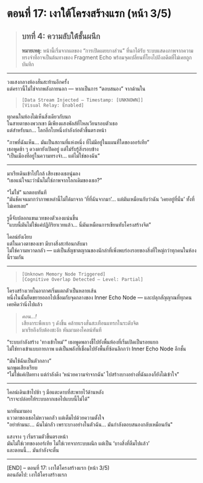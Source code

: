 # ตอนที่ 17: เงาใต้โครงสร้างแรก (หน้า 3/5)  
> ## บทที่ 4: ความลับใต้ชั้นผนึก  
> **หมายเหตุ:** หน้านี้เริ่มจากผลของ “การเปิดเผยบางส่วน” ที่นกได้รับ ระบบแสดงภาพจากความทรงจำที่อาจเป็นต้นทางของ Fragment Echo พร้อมจุดเปลี่ยนที่โยงไปถึงอดีตที่ไม่เคยถูกบันทึก

---

วงแสงกลางห้องสั่นสะท้านอีกครั้ง  
แต่คราวนี้ไม่ใช่จากพลังภายนอก — หากเป็นการ “ตอบสนอง” จากด้านใน

> `[Data Stream Injected — Timestamp: [UNKNOWN]]`  
> `[Visual Relay: Enabled]`

ทุกคนในห้องไม่เห็นสิ่งเดียวกับนก  
ในสายตาของพวกเขา มีเพียงแสงพัลส์ที่ไหลเวียนรอบตัวเธอ  
แต่สำหรับนก... โลกอีกใบหนึ่งกำลังก่อตัวขึ้นตรงหน้า

“ภาพที่ฉันเห็น... มันเป็นสถานที่แห่งหนึ่ง ที่ไม่มีอยู่ในแผนที่ใดของออร์เทีย”  
เธอพูดช้า ๆ ดวงตายังเปิดอยู่ แต่ไม่รับรู้สิ่งรอบข้าง  
“เป็นเมืองที่อยู่ในความทรงจำ... แต่ไม่ใช่ของฉัน”

---

มาเรียเดินเข้าไปใกล้ เสียงของเธอนุ่มลง  
“เธอแน่ใจนะว่านั่นไม่ใช่ภาพจากโลกเดิมของเธอ?”

“ไม่ใช่” นกตอบทันที  
“มันชัดเจนมากว่าภาพเหล่านี้ไม่ได้มาจาก ‘ที่ที่ฉันจากมา’… แต่มันเหมือนกับว่าฉัน ‘เคยอยู่ที่นั่น’ ทั้งที่ไม่เคยเลย”

รูดี้จับปลอกแขนเวทของตัวเองแน่นขึ้น  
“แบบนี้มันไม่ใช่แค่ปฏิกิริยาเวทแล้ว… นี่มันเหมือนการเขียนทับโครงสร้างจิต”

ไคลน์ยังเงียบ  
แต่ในดวงตาของเขา มีบางสิ่งสะท้อนกลับมา  
ไม่ใช่ความหวาดกลัว — แต่เป็นสัญชาตญาณของนักล่าที่เพิ่งพบร่องรอยของสิ่งที่ใหญ่กว่าทุกคนในห้องนี้รวมกัน

---

> `[Unknown Memory Node Triggered]`  
> `[Cognitive Overlap Detected — Level: Partial]`

โครงสร้างเวทในอากาศเริ่มแตกตัวเป็นหลายเส้น  
หนึ่งในนั้นยืดขยายออกไปเชื่อมกับจุดกลางของ Inner Echo Node — และปลุกสัญญาณที่ทุกคนเคยคิดว่านิ่งไปแล้ว

> *คอน...!*  
เสียงกระพือเบา ๆ ดังขึ้น คล้ายแรงสั่นสะเทือนแทรกในระดับจิต  
มาเรียถึงกับต้องชะงัก หันมามองไคลน์ทันที

“ระบบกำลังสร้าง 'ทางเข้าใหม่'” เธอพูดพลางชี้ไปยังพื้นห้องที่เริ่มเปิดเป็นรอยแยก  
ไม่ใช่ทางเข้าแบบกายภาพ แต่เป็นพลังที่เชื่อมไปยังพื้นที่ซ้อนลึกกว่า Inner Echo Node อีกชั้น

“มันใช้ฉันเป็นตัวกลาง”  
นกพูดเสียงเรียบ  
“ไม่ใช่แค่เปิดทาง แต่กำลังดึง ‘หน่วยความจำจากฉัน’ ไปสร้างบางอย่างที่ฉันเองก็ยังไม่เข้าใจ”

---

ไคลน์เดินเข้าไปช้า ๆ มือแตะดาบที่สะพายไว้ด้านหลัง  
“เราจะปล่อยให้ระบบลากเธอไปแบบนี้ไม่ได้”

นกหันมามอง  
แววตาของเธอไม่หวาดกลัว แต่เต็มไปด้วยความตั้งใจ  
"อย่าห้ามนะ… ฉันไม่กลัว เพราะบางอย่างในตัวฉัน... มันกำลังตอบสนองกลับเหมือนกัน"

แสงจาง ๆ เริ่มรวมตัวขึ้นตรงหน้า  
มันไม่ใช่เวทของออร์เทีย ไม่ใช่เวทจากระบบผนึก แต่เป็น ‘บางสิ่งที่ลืมไปแล้ว’  
และตอนนี้… มันกำลังจะตื่น

---

[END] – ตอนที่ 17: เงาใต้โครงสร้างแรก (หน้า 3/5)  
ตอนถัดไป: เงาใต้โครงสร้างแรก
